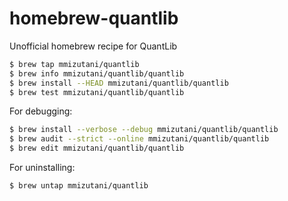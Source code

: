# homebrew-quantlib

Unofficial homebrew recipe for QuantLib

```sh
$ brew tap mmizutani/quantlib
$ brew info mmizutani/quantlib/quantlib
$ brew install --HEAD mmizutani/quantlib/quantlib
$ brew test mmizutani/quantlib/quantlib
```

For debugging:

```sh
$ brew install --verbose --debug mmizutani/quantlib/quantlib
$ brew audit --strict --online mmizutani/quantlib/quantlib
$ brew edit mmizutani/quantlib/quantlib
```

For uninstalling:

```sh
$ brew untap mmizutani/quantlib
```